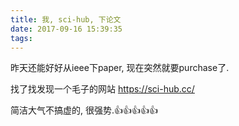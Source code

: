 ```yaml
---
title: 我, sci-hub, 下论文
date: 2017-09-16 15:39:35
tags:
---
```


昨天还能好好从ieee下paper, 现在突然就要purchase了.

找了找发现一个毛子的网站
	https://sci-hub.cc/
	
简洁大气不搞虚的, 很强势.👍👍👍👍👍

